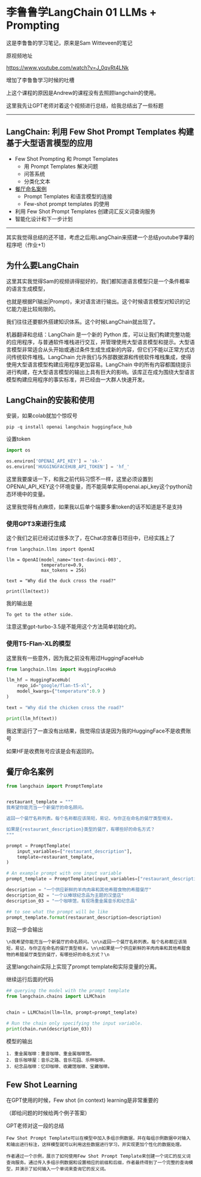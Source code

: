 # 李鲁鲁学LangChain 01 LLMs + Prompting

这是李鲁鲁的学习笔记，原来是Sam Witteveen的笔记

原视频地址

https://www.youtube.com/watch?v=J_0qvRt4LNk

增加了李鲁鲁学习时候的吐槽

上这个课程的原因是Andrew的课程没有去照顾langchain的使用。

这里我先让GPT老师对着这个视频进行总结，给我总结出了一些标题

---

## LangChain: 利用 Few Shot Prompt Templates 构建基于大型语言模型的应用

- Few Shot Prompting 和 Prompt Templates
    - 用 Prompt Templates 解决问题
    - 问答系统
    - 分类化文本
- [餐厅命名案例](#餐厅命名案例)
    - Prompt Templates 和语言模型的连接
    - Few-shot prompt templates 的使用
- 利用 Few Shot Prompt Templates 创建词汇反义词查询服务
- 智能化设计和下一步计划

---

其实我觉得总结的还不错，考虑之后用LangChain来搭建一个总结youtube字幕的程序吧（作业+1）

## 为什么要LangChain

这里其实我觉得Sam的视频讲得挺好的，我们都知道语言模型只是一个条件概率的语言生成模型，

也就是根据P(输出|Prompt)，来对语言进行输出。这个时候语言模型对知识的记忆能力是比较局限的。

我们往往还要额外搭建知识体系。这个时候LangChain就出现了。

机器翻译和总结：LangChain 是一个新的 Python 库，可以让我们构建完整功能的应用程序，与普通软件堆栈进行交互，并管理使用大型语言模型和提示。大型语言模型非常适合从头开始或通过条件生成生成新的内容，但它们不能以正常方式访问传统软件堆栈。LangChain 允许我们与外部数据源和传统软件堆栈集成，使得使用大型语言模型构建应用程序更加容易。LangChain 中的所有内容都围绕提示进行构建，在大型语言模型的输出上具有巨大的影响。该库正在成为围绕大型语言模型构建应用程序的事实标准，并已经由一大群人快速开发。


## LangChain的安装和使用

安装，如果colab就加个惊叹号

```
pip -q install openai langchain huggingface_hub
```

设置token

```python
import os

os.environ['OPENAI_API_KEY'] = 'sk-'
os.environ['HUGGINGFACEHUB_API_TOKEN'] = 'hf_'
```

这里我要废话一下，和我之前代码习惯不一样，这里必须设置到OPENAI_API_KEY这个环境变量，而不能简单实用openai.api_key这个python动态环境中的变量。

这里我觉得有点麻烦，如果我以后单个端要多重token的话不知道是不是支持


### 使用GPT3来进行生成

这个我们之前已经试过很多次了，在Chat凉宫春日项目中，已经实践上了

```
from langchain.llms import OpenAI

llm = OpenAI(model_name='text-davinci-003', 
             temperature=0.9, 
             max_tokens = 256)

text = "Why did the duck cross the road?"

print(llm(text))
```

我的输出是

```
To get to the other side.
```

注意这里gpt-turbo-3.5是不能用这个方法简单初始化的。

### 使用T5-Flan-XL的模型

这里我有一些意外，因为我之前没有用过HuggingFaceHub

```python
from langchain.llms import HuggingFaceHub

llm_hf = HuggingFaceHub(
    repo_id="google/flan-t5-xl",
    model_kwargs={"temperature":0.9 }
)

text = "Why did the chicken cross the road?"

print(llm_hf(text))
```

我这里运行了一直没有出结果，我觉得应该是因为我的HuggingFace不是收费账号

如果HF是收费账号应该是会有返回的。

## 餐厅命名案例

```python
from langchain import PromptTemplate


restaurant_template = """
我希望你能充当一个新餐厅的命名顾问。

返回一个餐厅名称列表。每个名称都应该简短，易记，与你正在命名的餐厅类型相关。

如果是{restaurant_description}类型的餐厅，有哪些好的命名方式？
"""

prompt = PromptTemplate(
    input_variables=["restaurant_description"],
    template=restaurant_template,
)

# An example prompt with one input variable
prompt_template = PromptTemplate(input_variables=["restaurant_description"], template=restaurant_template)

description = "一个供应新鲜的羊肉肉串和其他希腊食物的希腊餐厅"
description_02 = "一个以棒球纪念品为主题的汉堡店"
description_03 = "一个咖啡馆，有现场重金属音乐和纪念品"

## to see what the prompt will be like
prompt_template.format(restaurant_description=description)
```

到这一步会输出

```
\n我希望你能充当一个新餐厅的命名顾问。\n\n返回一个餐厅名称列表。每个名称都应该简短，易记，与你正在命名的餐厅类型相关。\n\n如果是一个供应新鲜的羊肉肉串和其他希腊食物的希腊餐厅类型的餐厅，有哪些好的命名方式？\n
```

这里langchain实际上实现了prompt template和实际变量的分离。

继续运行后面的代码

```python
## querying the model with the prompt template
from langchain.chains import LLMChain


chain = LLMChain(llm=llm, prompt=prompt_template)

# Run the chain only specifying the input variable.
print(chain.run(description_03))
```

模型的输出

```
1. 重金属咖啡：重音咖啡、重金属咖啡馆。 
2. 音乐咖啡屋：音乐之路、音乐花园、乐林咖啡。 
3. 纪念品咖啡：忆印咖啡、收藏馆咖啡、宝藏咖啡。
```

## Few Shot Learning

在GPT使用的时候，Few shot (in context) learning是非常重要的

（即给问题的时候给两个例子答案）

GPT老师对这一段的总结

```
Few Shot Prompt Template可以在模型中加入多组示例数据，并在每组示例数据中对输入和输出进行标注，这样模型就可以利用这些数据进行学习，并实现更加个性化的数据处理。

作者通过一个示例，展示了如何使用Few Shot Prompt Template来创建一个词汇的反义词查询服务。通过传入多组示例数据和设置相应的前缀和后缀，作者最终得到了一个完整的查询模型，并演示了如何输入一个单词来查询它的反义词。
```


